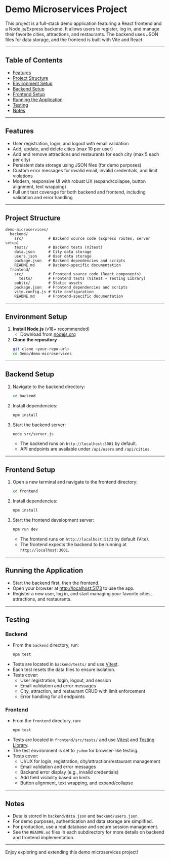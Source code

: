 # Demo Microservices Project

This project is a full-stack demo application featuring a React frontend and a Node.js/Express backend. It allows users to register, log in, and manage their favorite cities, attractions, and restaurants. The backend uses JSON files for data storage, and the frontend is built with Vite and React.

---

## Table of Contents
- [Features](#features)
- [Project Structure](#project-structure)
- [Environment Setup](#environment-setup)
- [Backend Setup](#backend-setup)
- [Frontend Setup](#frontend-setup)
- [Running the Application](#running-the-application)
- [Testing](#testing)
- [Notes](#notes)

---

## Features
- User registration, login, and logout with email validation
- Add, update, and delete cities (max 10 per user)
- Add and remove attractions and restaurants for each city (max 5 each per city)
- Persistent data storage using JSON files (for demo purposes)
- Custom error messages for invalid email, invalid credentials, and limit violations
- Modern, responsive UI with robust UX (expand/collapse, button alignment, text wrapping)
- Full unit test coverage for both backend and frontend, including validation and error handling

---

## Project Structure
```
demo-microservices/
  backend/
    src/           # Backend source code (Express routes, server setup)
    tests/         # Backend tests (Vitest)
    data.json      # City data storage
    users.json     # User data storage
    package.json   # Backend dependencies and scripts
    README.md      # Backend-specific documentation
  frontend/
    src/           # Frontend source code (React components)
      tests/       # Frontend tests (Vitest + Testing Library)
    public/        # Static assets
    package.json   # Frontend dependencies and scripts
    vite.config.js # Vite configuration
    README.md      # Frontend-specific documentation
```

---

## Environment Setup

1. **Install Node.js** (v18+ recommended)
   - Download from [nodejs.org](https://nodejs.org/)
2. **Clone the repository**
   ```bash
   git clone <your-repo-url>
   cd Demo/demo-microservices
   ```

---

## Backend Setup

1. Navigate to the backend directory:
   ```bash
   cd backend
   ```
2. Install dependencies:
   ```bash
   npm install
   ```
3. Start the backend server:
   ```bash
   node src/server.js
   ```
   - The backend runs on `http://localhost:3001` by default.
   - API endpoints are available under `/api/users` and `/api/cities`.

---

## Frontend Setup

1. Open a new terminal and navigate to the frontend directory:
   ```bash
   cd frontend
   ```
2. Install dependencies:
   ```bash
   npm install
   ```
3. Start the frontend development server:
   ```bash
   npm run dev
   ```
   - The frontend runs on `http://localhost:5173` by default (Vite).
   - The frontend expects the backend to be running at `http://localhost:3001`.

---

## Running the Application

- Start the backend first, then the frontend.
- Open your browser at [http://localhost:5173](http://localhost:5173) to use the app.
- Register a new user, log in, and start managing your favorite cities, attractions, and restaurants.

---

## Testing

### Backend
- From the `backend` directory, run:
  ```bash
  npm test
  ```
- Tests are located in `backend/tests/` and use [Vitest](https://vitest.dev/).
- Each test resets the data files to ensure isolation.
- Tests cover:
  - User registration, login, logout, and session
  - Email validation and error messages
  - City, attraction, and restaurant CRUD with limit enforcement
  - Error handling for all endpoints

### Frontend
- From the `frontend` directory, run:
  ```bash
  npm test
  ```
- Tests are located in `frontend/src/tests/` and use [Vitest](https://vitest.dev/) and [Testing Library](https://testing-library.com/).
- The test environment is set to `jsdom` for browser-like testing.
- Tests cover:
  - UI/UX for login, registration, city/attraction/restaurant management
  - Email validation and error messages
  - Backend error display (e.g., invalid credentials)
  - Add field visibility based on limits
  - Button alignment, text wrapping, and expand/collapse

---

## Notes
- Data is stored in `backend/data.json` and `backend/users.json`.
- For demo purposes, authentication and data storage are simplified.
- For production, use a real database and secure session management.
- See the `README.md` files in each subdirectory for more details on backend and frontend implementation.

---

Enjoy exploring and extending this demo microservices project! 